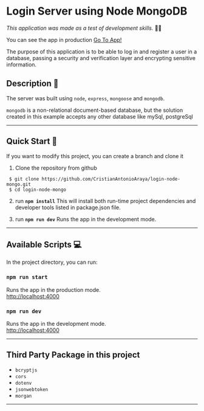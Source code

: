# **Login Server using Node MongoDB**

_This application was made as a test of development skills._ 🧑‍💻

You can see the app in production [Go To App!](https://login-node-mongo-production-cb8e.up.railway.app/)

The purpose of this application is to be able to log in and register a user in a database, passing a security and verification layer and encrypting sensitive information.

## Description 📓

The server was built using `node`, `express`, `mongoose` and `mongodb`.

`mongodb` is a non-relational document-based database, but the solution created in this example accepts any other database like mySql, postgreSql

<hr>

## Quick Start 🚀

If you want to modify this project, you can create a branch and clone it

1. Clone the repository from github

```
 $ git clone https://github.com/CristianAntonioAraya/login-node-mongo.git
 $ cd login-node-mongo
```

2. run **`npm install`**
   This will install both run-time project dependencies and developer tools listed in package.json file.

3. run **`npm run dev`**
   Runs the app in the development mode.

<hr/>

## Available Scripts 💻

In the project directory, you can run:

### `npm run start`

Runs the app in the production mode.\
[http://localhost:4000](http://localhost:4000/api)

### `npm run dev`

Runs the app in the development mode.\
[http://localhost:4000](http://localhost:4000/api)

<hr/>

## **Third Party Package in this project**

-   `bcryptjs`
-   `cors`
-   `dotenv`
-   `jsonwebtoken`
-   `morgan`

<hr/>
